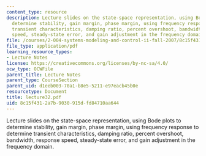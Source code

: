 ```yaml
---
content_type: resource
description: Lecture slides on the state-space representation, using Bode plots to
  determine stability, gain margin, phase margin, using frequency response to determine
  transient characteristics, damping ratio, percent overshoot, bandwidth, response
  speed, steady-state error, and gain adjustment in the frequency domain.
file: /courses/2-004-systems-modeling-and-control-ii-fall-2007/8c15f4312a7b9030915dfd84710aa644_lecture32.pdf
file_type: application/pdf
learning_resource_types:
- Lecture Notes
license: https://creativecommons.org/licenses/by-nc-sa/4.0/
ocw_type: OCWFile
parent_title: Lecture Notes
parent_type: CourseSection
parent_uid: d1eeb003-70a1-b8e5-5211-e97eacb45b0e
resourcetype: Document
title: lecture32.pdf
uid: 8c15f431-2a7b-9030-915d-fd84710aa644
---
```

Lecture slides on the state-space representation, using Bode plots to determine stability, gain margin, phase margin, using frequency response to determine transient characteristics, damping ratio, percent overshoot, bandwidth, response speed, steady-state error, and gain adjustment in the frequency domain.